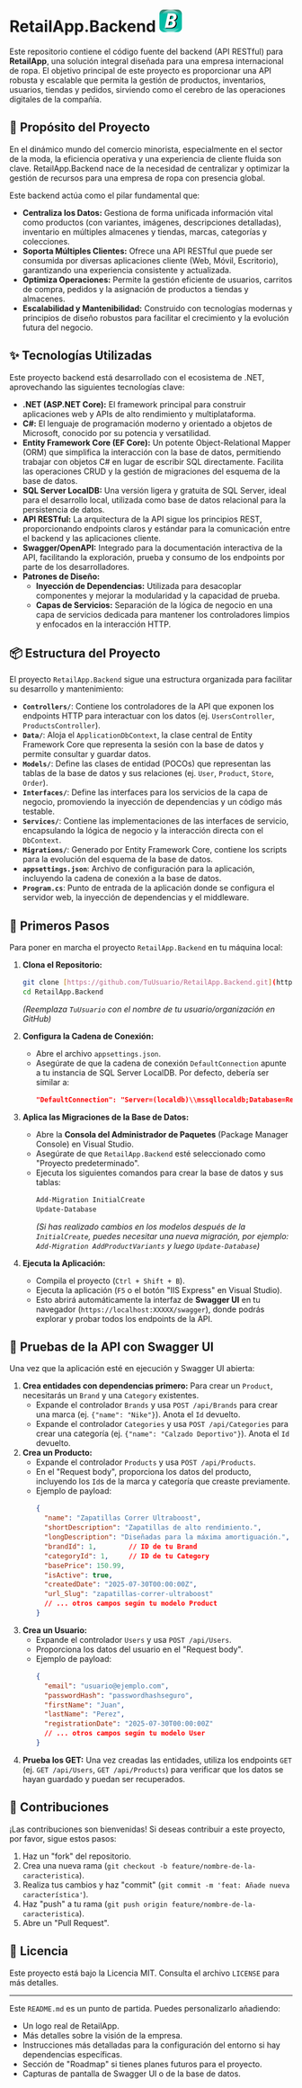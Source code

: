 # RetailApp.Backend    ![Logo de RetailApp - Espacio para tu logo](https://github.com/jherraizsoler/RetailApp.Backend/blob/master/Logo%20Backend.png)

Este repositorio contiene el código fuente del backend (API RESTful) para **RetailApp**, una solución integral diseñada para una empresa internacional de ropa. El objetivo principal de este proyecto es proporcionar una API robusta y escalable que permita la gestión de productos, inventarios, usuarios, tiendas y pedidos, sirviendo como el cerebro de las operaciones digitales de la compañía.

## 🚀 Propósito del Proyecto

En el dinámico mundo del comercio minorista, especialmente en el sector de la moda, la eficiencia operativa y una experiencia de cliente fluida son clave. RetailApp.Backend nace de la necesidad de centralizar y optimizar la gestión de recursos para una empresa de ropa con presencia global.

Este backend actúa como el pilar fundamental que:
* **Centraliza los Datos:** Gestiona de forma unificada información vital como productos (con variantes, imágenes, descripciones detalladas), inventario en múltiples almacenes y tiendas, marcas, categorías y colecciones.
* **Soporta Múltiples Clientes:** Ofrece una API RESTful que puede ser consumida por diversas aplicaciones cliente (Web, Móvil, Escritorio), garantizando una experiencia consistente y actualizada.
* **Optimiza Operaciones:** Permite la gestión eficiente de usuarios, carritos de compra, pedidos y la asignación de productos a tiendas y almacenes.
* **Escalabilidad y Mantenibilidad:** Construido con tecnologías modernas y principios de diseño robustos para facilitar el crecimiento y la evolución futura del negocio.

## ✨ Tecnologías Utilizadas

Este proyecto backend está desarrollado con el ecosistema de .NET, aprovechando las siguientes tecnologías clave:

* **.NET (ASP.NET Core):** El framework principal para construir aplicaciones web y APIs de alto rendimiento y multiplataforma.
* **C#:** El lenguaje de programación moderno y orientado a objetos de Microsoft, conocido por su potencia y versatilidad.
* **Entity Framework Core (EF Core):** Un potente Object-Relational Mapper (ORM) que simplifica la interacción con la base de datos, permitiendo trabajar con objetos C# en lugar de escribir SQL directamente. Facilita las operaciones CRUD y la gestión de migraciones del esquema de la base de datos.
* **SQL Server LocalDB:** Una versión ligera y gratuita de SQL Server, ideal para el desarrollo local, utilizada como base de datos relacional para la persistencia de datos.
* **API RESTful:** La arquitectura de la API sigue los principios REST, proporcionando endpoints claros y estándar para la comunicación entre el backend y las aplicaciones cliente.
* **Swagger/OpenAPI:** Integrado para la documentación interactiva de la API, facilitando la exploración, prueba y consumo de los endpoints por parte de los desarrolladores.
* **Patrones de Diseño:**
    * **Inyección de Dependencias:** Utilizada para desacoplar componentes y mejorar la modularidad y la capacidad de prueba.
    * **Capas de Servicios:** Separación de la lógica de negocio en una capa de servicios dedicada para mantener los controladores limpios y enfocados en la interacción HTTP.

## 📦 Estructura del Proyecto

El proyecto `RetailApp.Backend` sigue una estructura organizada para facilitar su desarrollo y mantenimiento:

* **`Controllers/`**: Contiene los controladores de la API que exponen los endpoints HTTP para interactuar con los datos (ej. `UsersController`, `ProductsController`).
* **`Data/`**: Aloja el `ApplicationDbContext`, la clase central de Entity Framework Core que representa la sesión con la base de datos y permite consultar y guardar datos.
* **`Models/`**: Define las clases de entidad (POCOs) que representan las tablas de la base de datos y sus relaciones (ej. `User`, `Product`, `Store`, `Order`).
* **`Interfaces/`**: Define las interfaces para los servicios de la capa de negocio, promoviendo la inyección de dependencias y un código más testable.
* **`Services/`**: Contiene las implementaciones de las interfaces de servicio, encapsulando la lógica de negocio y la interacción directa con el `DbContext`.
* **`Migrations/`**: Generado por Entity Framework Core, contiene los scripts para la evolución del esquema de la base de datos.
* **`appsettings.json`**: Archivo de configuración para la aplicación, incluyendo la cadena de conexión a la base de datos.
* **`Program.cs`**: Punto de entrada de la aplicación donde se configura el servidor web, la inyección de dependencias y el middleware.

## 🚀 Primeros Pasos

Para poner en marcha el proyecto `RetailApp.Backend` en tu máquina local:

1.  **Clona el Repositorio:**
    ```bash
    git clone [https://github.com/TuUsuario/RetailApp.Backend.git](https://github.com/TuUsuario/RetailApp.Backend.git)
    cd RetailApp.Backend
    ```
    *(Reemplaza `TuUsuario` con el nombre de tu usuario/organización en GitHub)*

2.  **Configura la Cadena de Conexión:**
    * Abre el archivo `appsettings.json`.
    * Asegúrate de que la cadena de conexión `DefaultConnection` apunte a tu instancia de SQL Server LocalDB. Por defecto, debería ser similar a:
        ```json
        "DefaultConnection": "Server=(localdb)\\mssqllocaldb;Database=RetailAppDB;Trusted_Connection=True;MultipleActiveResultSets=true;TrustServerCertificate=True"
        ```

3.  **Aplica las Migraciones de la Base de Datos:**
    * Abre la **Consola del Administrador de Paquetes** (Package Manager Console) en Visual Studio.
    * Asegúrate de que `RetailApp.Backend` esté seleccionado como "Proyecto predeterminado".
    * Ejecuta los siguientes comandos para crear la base de datos y sus tablas:
        ```powershell
        Add-Migration InitialCreate
        Update-Database
        ```
        *(Si has realizado cambios en los modelos después de la `InitialCreate`, puedes necesitar una nueva migración, por ejemplo: `Add-Migration AddProductVariants` y luego `Update-Database`)*

4.  **Ejecuta la Aplicación:**
    * Compila el proyecto (`Ctrl + Shift + B`).
    * Ejecuta la aplicación (`F5` o el botón "IIS Express" en Visual Studio).
    * Esto abrirá automáticamente la interfaz de **Swagger UI** en tu navegador (`https://localhost:XXXXX/swagger`), donde podrás explorar y probar todos los endpoints de la API.

## 🧪 Pruebas de la API con Swagger UI

Una vez que la aplicación esté en ejecución y Swagger UI abierta:

1.  **Crea entidades con dependencias primero:** Para crear un `Product`, necesitarás un `Brand` y una `Category` existentes.
    * Expande el controlador `Brands` y usa `POST /api/Brands` para crear una marca (ej. `{"name": "Nike"}`). Anota el `Id` devuelto.
    * Expande el controlador `Categories` y usa `POST /api/Categories` para crear una categoría (ej. `{"name": "Calzado Deportivo"}`). Anota el `Id` devuelto.
2.  **Crea un Producto:**
    * Expande el controlador `Products` y usa `POST /api/Products`.
    * En el "Request body", proporciona los datos del producto, incluyendo los `Id`s de la marca y categoría que creaste previamente.
    * Ejemplo de payload:
        ```json
        {
          "name": "Zapatillas Correr Ultraboost",
          "shortDescription": "Zapatillas de alto rendimiento.",
          "longDescription": "Diseñadas para la máxima amortiguación.",
          "brandId": 1,        // ID de tu Brand
          "categoryId": 1,     // ID de tu Category
          "basePrice": 150.99,
          "isActive": true,
          "createdDate": "2025-07-30T00:00:00Z",
          "url_Slug": "zapatillas-correr-ultraboost"
          // ... otros campos según tu modelo Product
        }
        ```
3.  **Crea un Usuario:**
    * Expande el controlador `Users` y usa `POST /api/Users`.
    * Proporciona los datos del usuario en el "Request body".
    * Ejemplo de payload:
        ```json
        {
          "email": "usuario@ejemplo.com",
          "passwordHash": "passwordhashseguro",
          "firstName": "Juan",
          "lastName": "Perez",
          "registrationDate": "2025-07-30T00:00:00Z"
          // ... otros campos según tu modelo User
        }
        ```
4.  **Prueba los GET:** Una vez creadas las entidades, utiliza los endpoints `GET` (ej. `GET /api/Users`, `GET /api/Products`) para verificar que los datos se hayan guardado y puedan ser recuperados.

## 🤝 Contribuciones

¡Las contribuciones son bienvenidas! Si deseas contribuir a este proyecto, por favor, sigue estos pasos:

1.  Haz un "fork" del repositorio.
2.  Crea una nueva rama (`git checkout -b feature/nombre-de-la-caracteristica`).
3.  Realiza tus cambios y haz "commit" (`git commit -m 'feat: Añade nueva característica'`).
4.  Haz "push" a tu rama (`git push origin feature/nombre-de-la-caracteristica`).
5.  Abre un "Pull Request".

## 📄 Licencia

Este proyecto está bajo la Licencia MIT. Consulta el archivo `LICENSE` para más detalles.

---

Este `README.md` es un punto de partida. Puedes personalizarlo añadiendo:
* Un logo real de RetailApp.
* Más detalles sobre la visión de la empresa.
* Instrucciones más detalladas para la configuración del entorno si hay dependencias específicas.
* Sección de "Roadmap" si tienes planes futuros para el proyecto.
* Capturas de pantalla de Swagger UI o de la base de datos.
